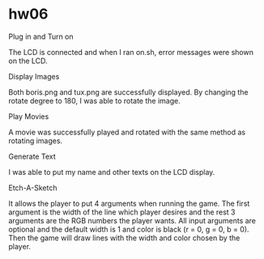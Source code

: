 # hw06

Plug in and Turn on

The LCD is connected and when I ran on.sh, error messages were shown on the LCD. 

Display Images

Both boris.png and tux.png are successfully displayed. By changing the rotate degree to 180, I was able to rotate the image. 

Play Movies

A movie was successfully played and rotated with the same method as rotating images. 

Generate Text

I was able to put my name and other texts on the LCD display. 

Etch-A-Sketch

It allows the player to put 4 arguments when running the game. The first argument is the width of the line which player desires and the rest 3 arguments are the RGB numbers the player wants. All input arguments are optional and the default width is 1 and color is black (r = 0, g = 0, b = 0). Then the game will draw lines with the width and color chosen by the player. 
